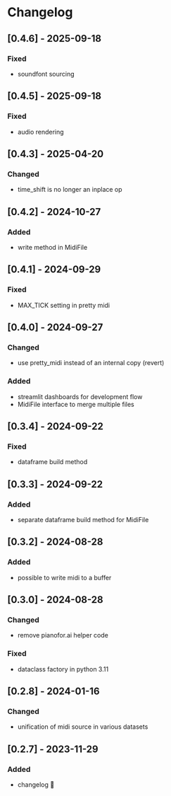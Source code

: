 # Changelog

## [0.4.6] - 2025-09-18
### Fixed
- soundfont sourcing

## [0.4.5] - 2025-09-18
### Fixed
- audio rendering

## [0.4.3] - 2025-04-20
### Changed
- time_shift is no longer an inplace op

## [0.4.2] - 2024-10-27
### Added
- write method in MidiFile

## [0.4.1] - 2024-09-29
### Fixed
- MAX_TICK setting in pretty midi

## [0.4.0] - 2024-09-27
### Changed
- use pretty_midi instead of an internal copy (revert)

### Added
- streamlit dashboards for development flow
- MidiFile interface to merge multiple files

## [0.3.4] - 2024-09-22
### Fixed
- dataframe build method

## [0.3.3] - 2024-09-22
### Added
- separate dataframe build method for MidiFile

## [0.3.2] - 2024-08-28
### Added
- possible to write midi to a buffer

## [0.3.0] - 2024-08-28
### Changed
- remove pianofor.ai helper code

### Fixed
- dataclass factory in python 3.11

## [0.2.8] - 2024-01-16
### Changed
- unification of midi source in various datasets

## [0.2.7] - 2023-11-29
### Added
- changelog :rocket:
